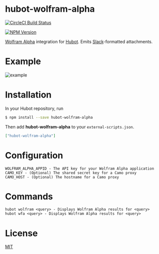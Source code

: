 # hubot-wolfram-alpha

[![CircleCI Build Status](https://img.shields.io/circleci/project/github/t-richards/hubot-wolfram-alpha/master.svg?style=flat-square)](https://circleci.com/gh/t-richards/hubot-wolfram-alpha)

[![NPM Version](https://img.shields.io/npm/v/hubot-wolfram-alpha.svg?style=flat-square)](https://www.npmjs.com/package/hubot-wolfram-alpha)

[Wolfram Alpha][wfa] integration for [Hubot][hubot]. Emits [Slack][slack]-formatted attachments.

# Example

![example](https://cloud.githubusercontent.com/assets/3905798/19982108/18195ff0-a1db-11e6-966a-ebea0dfd8770.png)

# Installation

In your Hubot repository, run

```bash
$ npm install --save hubot-wolfram-alpha
```

Then add **hubot-wolfram-alpha** to your `external-scripts.json`.

```json
["hubot-wolfram-alpha"]
```

# Configuration

```
WOLFRAM_ALPHA_APPID - The API key for your Wolfram Alpha application
CAMO_KEY - (Optional) The shared secret key for a Camo proxy
CAMO_HOST - (Optional) The hostname for a Camo proxy
```

# Commands

```
hubot wolfram <query> - Displays Wolfram Alpha results for <query>
hubot wfa <query> - Displays Wolfram Alpha results for <query>
```

# License

[MIT][license]

[hubot]: https://hubot.github.com/
[license]: LICENSE
[slack]: https://slack.com/
[wfa]: http://www.wolframalpha.com/
